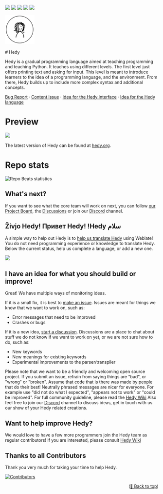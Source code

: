 ![](https://img.shields.io/github/commit-activity/m/hedyorg/hedy)
![](https://img.shields.io/github/last-commit/hedyorg/hedy)
![](https://img.shields.io/github/stars/hedyorg/hedy)
![](https://img.shields.io/github/contributors/hedyorg/hedy)
![](https://img.shields.io/github/issues/hedyorg/hedy)

![](static/images/Hedy-logo-96x96-round.png)
<div id="top"></div>
# Hedy

Hedy is a gradual programming language aimed at teaching programming and teaching Python. It teaches using different levels. The first level just offers printing text and asking for input. This level is meant to introduce learners to the idea of a programming language, and the environment. From there, Hedy builds up to include more complex syntax and additional concepts.

[Bug Report](https://github.com/hedyorg/hedy/issues/new?assignees=&labels=&projects=&template=bug_report.md&title=%5BBUG%5D) · [Content Issue](https://github.com/hedyorg/hedy/issues/new?assignees=&labels=&projects=&template=content.md&title=%5BCONTENT%5D) · [Idea for the Hedy interface](https://github.com/hedyorg/hedy/issues/new?assignees=&labels=&projects=&template=idea-for-the-hedy-interface.md&title=%5BUI+idea%5D) · [Idea for the Hedy language](https://github.com/hedyorg/hedy/issues/new?assignees=&labels=&projects=&template=idea-for-the-hedy-language.md&title=%5BLANGUAGE+idea%5D)

# Preview

![](https://user-images.githubusercontent.com/1003685/230636245-668ef2a1-c38b-47cf-84e4-0896ee6a72e8.png)

The latest version of Hedy can be found at [hedy.org](https://hedy.org).

# Repo stats

![Repo Beats statistics](https://repobeats.axiom.co/api/embed/a3206e7c42293ee71446a7081b9c98636953501c.svg "Repobeats analytics image")

## What's next?

If you want to see what the core team will work on next, you can follow [our Project Board](https://github.com/orgs/hedyorg/projects/1/views/5), the [Discussions](https://github.com/hedyorg/hedy/discussions) or join our [Discord](https://discord.gg/8yY7dEme9r) channel.

## Živjo Hedy! Привет Hedy! !Hedy سلام

A simple way to help out Hedy is to [help us translate Hedy](https://github.com/hedyorg/hedy/wiki/Hedy-Translation-Tutorial) using Weblate! You do not need programming experience or knowledge to translate Hedy. Below the current status, help us complete a language, or add a new one.

[![](https://hosted.weblate.org/widgets/hedy/-/multi-auto.svg)](https://hosted.weblate.org/engage/hedy/)

## I have an idea for what you should build or improve!

Great! We have multiple ways of monitoring ideas.

If it is a small fix, it is best to [make an issue](https://github.com/hedyorg/hedy/issues/new/choose). Issues are meant for things we know that we want to work on, such as:

* Error messages that need to be improved
* Crashes or bugs

If it is a new idea, [start a discussion](https://github.com/hedyorg/hedy/discussions/categories/ideas). Discussions are a place to chat about stuff we do not know if we want to work on yet, or we are not sure how to do, such as:

* New keywords
* New meanings for existing keywords
* Experimental improvements to the parser/transpiler

Please note that we want to be a friendly and welcoming open source project. If you submit an issue, refrain from saying things are "bad", or "wrong" or "broken". Assume that code that is there was made by people that do their best! Neutrally phrased messages are nicer for everyone. For example use "did not do what I expected", "appears not to work" or "could be improved". For full community guideline, please read the [Hedy Wiki](https://github.com/hedyorg/hedy/wiki)
Also feel free to join our [Discord](https://discord.gg/8yY7dEme9r) channel to discuss ideas, get in touch with us our show of your Hedy related creations.

## Want to help improve Hedy?

We would love to have a few more programmers join the Hedy team as regular contributors!
If you are interested, please consult [Hedy Wiki](https://github.com/hedyorg/hedy/wiki)

## Thanks to all Contributors

Thank you very much for taking your time to help Hedy.

[![Contributors](https://contrib.rocks/image?repo=hedyorg/hedy)]([https://github.com/codemaniac-sahil/news-webapp-api](https://github.com/hedyorg/hedy)https://github.com/hedyorg/hedy/graphs/contributors)
<p align="right">(<a href="#top">🔼 Back to top</a>)</p>

